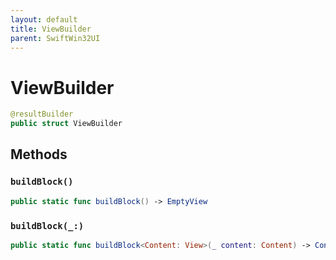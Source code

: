 ```yaml
---
layout: default
title: ViewBuilder
parent: SwiftWin32UI
---
```

# ViewBuilder

``` swift
@resultBuilder
public struct ViewBuilder 
```

## Methods

### `buildBlock()`

``` swift
public static func buildBlock() -> EmptyView 
```

### `buildBlock(_:)`

``` swift
public static func buildBlock<Content: View>(_ content: Content) -> Content 
```
